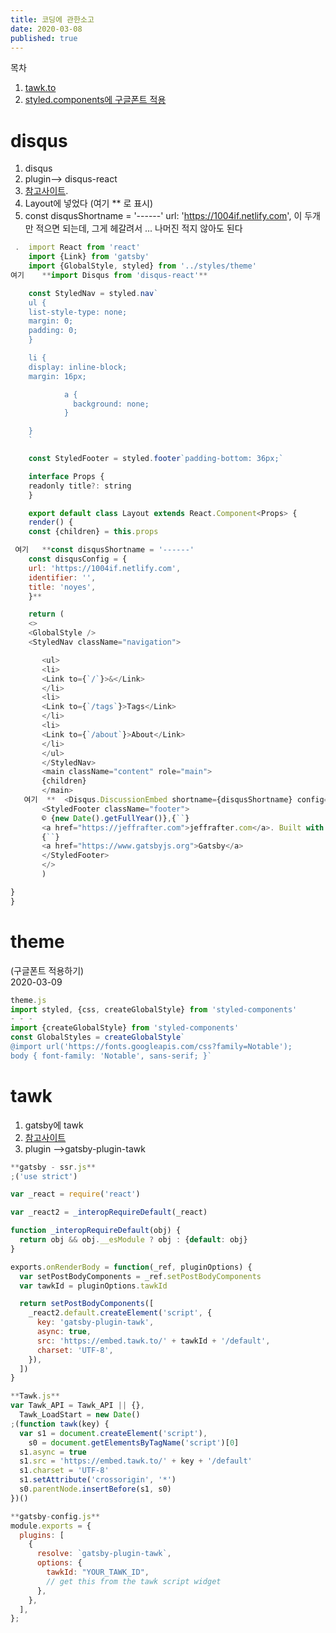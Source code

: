 ```yaml
---
title: 코딩에 관한소고
date: 2020-03-08
published: true
---
```


목차

1. [tawk.to](#tawk)
2. [styled.components에 구글폰트 적용](#theme)

# disqus

1.  disqus
2.  plugin--> disqus-react
3.  [참고사이트]("https://coderrocketfuel.com/article/how-to-add-disqus-to-a-react-application).
4.  Layout에 넣었다 (여기 \*\* 로 표시)
5.  const disqusShortname = '------' url: 'https://1004if.netlify.com', 이 두개만 적으면 되는데,
    그게 헤갈려서 ... 나머진 적지 않아도 된다

```js
 .  import React from 'react'
    import {Link} from 'gatsby'
    import {GlobalStyle, styled} from '../styles/theme'
여기    **import Disqus from 'disqus-react'**

```

```js
    const StyledNav = styled.nav`
    ul {
    list-style-type: none;
    margin: 0;
    padding: 0;
    }

    li {
    display: inline-block;
    margin: 16px;

            a {
              background: none;
            }

    }
    `

    const StyledFooter = styled.footer`padding-bottom: 36px;`

    interface Props {
    readonly title?: string
    }

    export default class Layout extends React.Component<Props> {
    render() {
    const {children} = this.props

```

```js
 여기   **const disqusShortname = '------'
    const disqusConfig = {
    url: 'https://1004if.netlify.com',
    identifier: '',
    title: 'noyes',
    }**

```

```js
    return (
    <>
    <GlobalStyle />
    <StyledNav className="navigation">

       <ul>
       <li>
       <Link to={`/`}>&</Link>
       </li>
       <li>
       <Link to={`/tags`}>Tags</Link>
       </li>
       <li>
       <Link to={`/about`}>About</Link>
       </li>
       </ul>
       </StyledNav>
       <main className="content" role="main">
       {children}
       </main>
   여기  **  <Disqus.DiscussionEmbed shortname={disqusShortname} config={disqusConfig} />**
       <StyledFooter className="footer">
       © {new Date().getFullYear()},{``}
       <a href="https://jeffrafter.com">jeffrafter.com</a>. Built with
       {``}
       <a href="https://www.gatsbyjs.org">Gatsby</a>
       </StyledFooter>
       </>
       )

}
}
```

# theme

(구글폰트 적용하기)<br>
2020-03-09<br>

```js
theme.js
import styled, {css, createGlobalStyle} from 'styled-components'
- - -
import {createGlobalStyle} from 'styled-components'
const GlobalStyles = createGlobalStyle`
@import url('https://fonts.googleapis.com/css?family=Notable');
body { font-family: 'Notable', sans-serif; }`
```

# tawk

1.  gatsby에 tawk
2.  [참고사이트](https://github.com/JodyPSmith/gatsby-plugin-tawk.git)
3.  plugin -->gatsby-plugin-tawk

```js
**gatsby - ssr.js**
;('use strict')

var _react = require('react')

var _react2 = _interopRequireDefault(_react)

function _interopRequireDefault(obj) {
  return obj && obj.__esModule ? obj : {default: obj}
}

exports.onRenderBody = function(_ref, pluginOptions) {
  var setPostBodyComponents = _ref.setPostBodyComponents
  var tawkId = pluginOptions.tawkId

  return setPostBodyComponents([
    _react2.default.createElement('script', {
      key: 'gatsby-plugin-tawk',
      async: true,
      src: 'https://embed.tawk.to/' + tawkId + '/default',
      charset: 'UTF-8',
    }),
  ])
}
```

```js
**Tawk.js**
var Tawk_API = Tawk_API || {},
  Tawk_LoadStart = new Date()
;(function tawk(key) {
  var s1 = document.createElement('script'),
    s0 = document.getElementsByTagName('script')[0]
  s1.async = true
  s1.src = 'https://embed.tawk.to/' + key + '/default'
  s1.charset = 'UTF-8'
  s1.setAttribute('crossorigin', '*')
  s0.parentNode.insertBefore(s1, s0)
})()
```

```js
**gatsby-config.js**
module.exports = {
  plugins: [
    {
      resolve: `gatsby-plugin-tawk`,
      options: {
        tawkId: "YOUR_TAWK_ID",
        // get this from the tawk script widget
      },
    },
  ],
};
```

